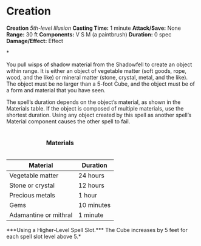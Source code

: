 # Creation

**Creation**
_5th-level Illusion_
**Casting Time:** 1 minute
**Attack/Save:** None
**Range:** 30 ft
**Components:** V S M (a paintbrush)
**Duration:** 0 spec
**Damage/Effect:** Effect

*<p>You pull wisps of shadow material from the Shadowfell to create an object within range. It is either an object of vegetable matter (soft goods, rope, wood, and the like) or mineral matter (stone, crystal, metal, and the like). The object must be no larger than a 5-foot Cube, and the object must be of a form and material that you have seen.

The spell’s duration depends on the object’s material, as shown in the Materials table. If the object is composed of multiple materials, use the shortest duration. Using any object created by this spell as another spell’s Material component causes the other spell to fail.</p>
<table class="table-compendium table--left-all" style="--sb-table-row-bg-hover:#b3d3df;--sb-table-row-bg-dark:#d7e8ee;--sb-table-row-bg-light:#f1f7f9;--dark-sb-table-row-bg-light:#5e7982;--dark-sb-table-row-bg-dark:#5c7f8c;--dark-sb-table-row-bg-hover:#78a2b0"><caption>
<h4 id="MaterialsTable" class="compendium-hr quick-menu-exclude">Materials</h4>
</caption>
<thead>
<tr>
<th>Material</th>
<th>Duration</th>
</tr>
</thead>
<tbody>
<tr>
<td>Vegetable matter</td>
<td>24 hours</td>
</tr>
<tr>
<td>Stone or crystal</td>
<td>12 hours</td>
</tr>
<tr>
<td>Precious metals</td>
<td>1 hour</td>
</tr>
<tr>
<td>Gems</td>
<td>10 minutes</td>
</tr>
<tr>
<td>Adamantine or mithral</td>
<td>1 minute</td>
</tr>
</tbody>
</table>
***Using a Higher-Level Spell Slot.*** The Cube increases by 5 feet for each spell slot level above 5.*
